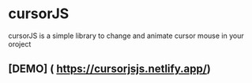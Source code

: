 # cursorJS

cursorJS is a simple library to change and animate cursor mouse in your oroject


## [DEMO] ( https://cursorjsjs.netlify.app/)
